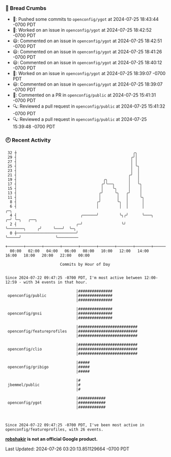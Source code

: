 ### 🍞 Bread Crumbs

 * 🚢: Pushed some commits to `openconfig/ygot` at 2024-07-25 18:43:44 -0700 PDT
 * 👀: Worked on an issue in `openconfig/ygot` at 2024-07-25 18:42:52 -0700 PDT
 * 😃: Commented on an issue in `openconfig/ygot` at 2024-07-25 18:42:51 -0700 PDT
 * 😃: Commented on an issue in `openconfig/ygot` at 2024-07-25 18:41:26 -0700 PDT
 * 😃: Commented on an issue in `openconfig/ygot` at 2024-07-25 18:40:12 -0700 PDT
 * 👀: Worked on an issue in `openconfig/ygot` at 2024-07-25 18:39:07 -0700 PDT
 * 😃: Commented on an issue in `openconfig/ygot` at 2024-07-25 18:39:07 -0700 PDT
 * 💬: Commented on a PR in  `openconfig/public` at 2024-07-25 15:41:31 -0700 PDT
 * 🔍: Reviewed a pull request in  `openconfig/public` at 2024-07-25 15:41:32 -0700 PDT
 * 🔍: Reviewed a pull request in  `openconfig/public` at 2024-07-25 15:39:48 -0700 PDT

### 🕘 Recent Activity
```
 32 ┼                                                   ╭╮
 29 ┤                                                  ╭╯│
 27 ┤                                                  │ │
 25 ┤                                                  │ ╰╮
 23 ┤                                                  │  │
 21 ┤                                                 ╭╯  │
 19 ┤                                      ╭╮         │   │
 17 ┤                                     ╭╯╰──╮      │   ╰╮
 15 ┤                                     │    ╰╮     │    │
 13 ┤                                    ╭╯     ╰╮   ╭╯    │
 11 ┤                                    │       │   │     ╰╮
  8 ┤                                   ╭╯       ╰╮  │      │
  6 ┤                                   │         │  │      │                    ╭─╮
  4 ┤                            ╭──────╯         ╰╮╭╯      ╰───╮              ╭─╯ ╰─╮   ╭──╮
  2 ┤                          ╭─╯                 ╰╯           ╰───────╮     ╭╯     ╰───╯  ╰─╮
  0 ┼──────────────────────────╯                                        ╰─────╯               ╰─────────
    +───────+───────+───────+───────+───────+───────+───────+───────+───────+───────+───────+───────+────
  00:00   02:00   04:00   06:00   08:00   10:00   12:00   14:00   16:00   18:00   20:00   22:00   00:00   

						Commits by Hour of Day


Since 2024-07-22 09:47:25 -0700 PDT, I'm most active between 12:00-12:59 - with 34 events in that hour.

```



```
                               |###############
 openconfig/public             |###############
                               |###############

                               |###############
 openconfig/gnsi               |###############
                               |###############

                               |##########################
 openconfig/featureprofiles    |##########################
                               |##########################

                               |##########################
 openconfig/clio               |##########################
                               |##########################

                               |#####
 openconfig/gribigo            |#####
                               |#####

                               |#
 jbemmel/public                |#
                               |#

                               |############
 openconfig/ygot               |############
                               |############



Since 2024-07-22 09:47:25 -0700 PDT, I've been most active in openconfig/featureprofiles, with 26 events.

```
**[robshakir](mailto:robjs@google.com) is not an official Google product.**  


Last Updated: 2024-07-26 03:20:13.851129664 -0700 PDT
